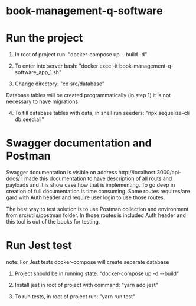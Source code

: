 # book-management-q-software

# Run the project

1. In root of project run: "docker-compose up --build -d"

2. To enter into server bash: "docker exec -it book-management-q-software_app_1
   sh"

3. Change directory: "cd src/database"

Database tables will be created programmatically (in step 1) it is not necessary
to have migrations

4. To fill database tables with data, in shell run seeders: "npx sequelize-cli
   db:seed:all"

# Swagger documentation and Postman

Swagger documentation is visible on address http://localhost:3000/api-docs/ I
made this documentation to have description of all routs and payloads and it is
show case how that is implementing. To go deep in creation of full documentation
is time consuming. Some routes requires/are gard with Auth header and require
user login to use those routes.

The best way to test solution is to use Postman collection and environment from
src/utils/postman folder. In those routes is included Auth header and this tool
is out of the books for testing.

# Run Jest test

note: For Jest tests docker-compose will create separate database

1. Project should be in running state: "docker-compose up -d --build"

2. Install jest in root of project with command: "yarn add jest"

3. To run tests, in root of project run: "yarn run test"
